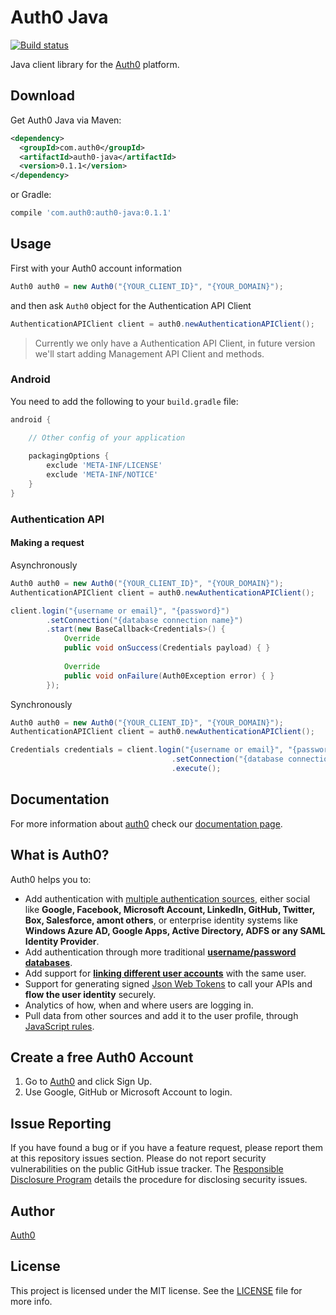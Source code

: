# Auth0 Java

[![Build status][travis-ci-badge]](travis-ci-url)

Java client library for the [Auth0](https://auth0.com) platform.

## Download

Get Auth0 Java via Maven:

```xml
<dependency>
  <groupId>com.auth0</groupId>
  <artifactId>auth0-java</artifactId>
  <version>0.1.1</version>
</dependency>
```

or Gradle:

```gradle
compile 'com.auth0:auth0-java:0.1.1'
```

## Usage

First with your Auth0 account information

```java
Auth0 auth0 = new Auth0("{YOUR_CLIENT_ID}", "{YOUR_DOMAIN}");
```

and then ask `Auth0` object for the Authentication API Client

```java
AuthenticationAPIClient client = auth0.newAuthenticationAPIClient();
```

> Currently we only have a Authentication API Client, in future version we'll start adding Management API Client and methods.

### Android

You need to add the following to your `build.gradle` file:

``` gradle
android {

    // Other config of your application
    
    packagingOptions {
        exclude 'META-INF/LICENSE'
        exclude 'META-INF/NOTICE'
    }
}
```

### Authentication API

#### Making a request

Asynchronously

```java
Auth0 auth0 = new Auth0("{YOUR_CLIENT_ID}", "{YOUR_DOMAIN}");
AuthenticationAPIClient client = auth0.newAuthenticationAPIClient();

client.login("{username or email}", "{password}")
        .setConnection("{database connection name}")
        .start(new BaseCallback<Credentials>() {
            Override
            public void onSuccess(Credentials payload) { }
        
            Override
            public void onFailure(Auth0Exception error) { }
        });
```

Synchronously

```java
Auth0 auth0 = new Auth0("{YOUR_CLIENT_ID}", "{YOUR_DOMAIN}");
AuthenticationAPIClient client = auth0.newAuthenticationAPIClient();

Credentials credentials = client.login("{username or email}", "{password}")
                                    .setConnection("{database connection name}")
                                    .execute();
```

## Documentation

For more information about [auth0](http://auth0.com) check our [documentation page](http://docs.auth0.com/).

## What is Auth0?

Auth0 helps you to:

* Add authentication with [multiple authentication sources](https://docs.auth0.com/identityproviders), either social like **Google, Facebook, Microsoft Account, LinkedIn, GitHub, Twitter, Box, Salesforce, amont others**, or enterprise identity systems like **Windows Azure AD, Google Apps, Active Directory, ADFS or any SAML Identity Provider**.
* Add authentication through more traditional **[username/password databases](https://docs.auth0.com/mysql-connection-tutorial)**.
* Add support for **[linking different user accounts](https://docs.auth0.com/link-accounts)** with the same user.
* Support for generating signed [Json Web Tokens](https://docs.auth0.com/jwt) to call your APIs and **flow the user identity** securely.
* Analytics of how, when and where users are logging in.
* Pull data from other sources and add it to the user profile, through [JavaScript rules](https://docs.auth0.com/rules).

## Create a free Auth0 Account

1. Go to [Auth0](https://auth0.com) and click Sign Up.
2. Use Google, GitHub or Microsoft Account to login.

## Issue Reporting

If you have found a bug or if you have a feature request, please report them at this repository issues section. Please do not report security vulnerabilities on the public GitHub issue tracker. The [Responsible Disclosure Program](https://auth0.com/whitehat) details the procedure for disclosing security issues.

## Author

[Auth0](auth0.com)

## License

This project is licensed under the MIT license. See the [LICENSE](LICENSE) file for more info.


<!-- Vars -->

[travis-ci-badge]: https://travis-ci.org/auth0/auth0-api-java.svg?branch=master
[tavis-ci-url]: https://travis-ci.org/auth0/auth0-api-java